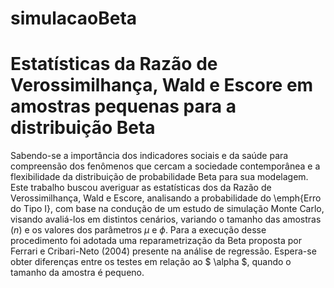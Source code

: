 # simulacaoBeta

# Estatísticas da Razão de Verossimilhança, Wald e Escore em amostras pequenas para a distribuição Beta

Sabendo-se a importância dos indicadores sociais e da saúde para compreensão dos fenômenos que cercam a sociedade contemporânea e a flexibilidade da distribuição de probabilidade Beta para sua modelagem. Este trabalho buscou averiguar as estatísticas dos da Razão de Verossimilhança, Wald e Escore, analisando a probabilidade do \emph{Erro do Tipo I}, com base na condução de um estudo de simulação Monte Carlo, visando avaliá-los em distintos cenários, variando o tamanho das amostras ($n$) e os valores dos parâmetros $\mu$ e $\phi$. Para a execução desse procedimento foi adotada uma reparametrização da Beta proposta por Ferrari e Cribari-Neto (2004) presente na análise de regressão. Espera-se obter diferenças entre os testes em relação ao $ \alpha $, quando o tamanho da amostra é pequeno.  
